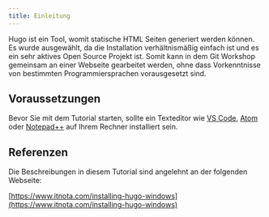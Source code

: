 ```yaml
---
title: Einleitung
---
```


Hugo ist ein Tool, womit statische HTML Seiten generiert werden können.
Es wurde ausgewählt, da die Installation verhältnismäßig einfach ist und es ein sehr aktives Open Source Projekt ist.
Somit kann in dem Git Workshop gemeinsam an einer Webseite gearbeitet werden, ohne dass Vorkenntnisse von bestimmten Programmiersprachen vorausgesetzt sind.

## Voraussetzungen

Bevor Sie mit dem Tutorial starten, sollte ein Texteditor wie [VS Code](https://code.visualstudio.com/), [Atom](https://atom.io/) oder [Notepad++](https://notepad-plus-plus.org/) auf Ihrem Rechner installiert sein.

## Referenzen

Die Beschreibungen in diesem Tutorial sind angelehnt an der folgenden Webseite:

[https://www.itnota.com/installing-hugo-windows](https://www.itnota.com/installing-hugo-windows)

